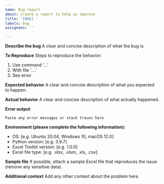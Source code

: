 ```yaml
---
name: Bug report
about: Create a report to help us improve
title: '[BUG] '
labels: bug
assignees: ''

---
```


**Describe the bug**
A clear and concise description of what the bug is.

**To Reproduce**
Steps to reproduce the behavior:
1. Use command '...'
2. With file '....'
3. See error

**Expected behavior**
A clear and concise description of what you expected to happen.

**Actual behavior**
A clear and concise description of what actually happened.

**Error output**
```
Paste any error messages or stack traces here
```

**Environment (please complete the following information):**
- OS: [e.g. Ubuntu 20.04, Windows 10, macOS 12.0]
- Python version: [e.g. 3.9.7]
- Excel Toolkit version: [e.g. 1.0.0]
- Excel file type: [e.g. .xlsx, .xlsm, .xls, .csv]

**Sample file**
If possible, attach a sample Excel file that reproduces the issue (remove any sensitive data).

**Additional context**
Add any other context about the problem here.